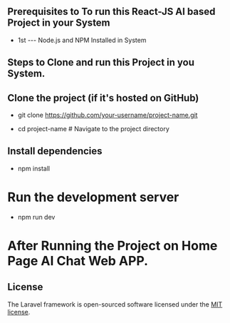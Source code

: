 

## Prerequisites to To run this React-JS AI based Project in your System

* 1st --- Node.js and NPM Installed in System

## Steps to Clone and run this Project in you System.

## Clone the project (if it's hosted on GitHub)

- git clone https://github.com/your-username/project-name.git

- cd project-name  # Navigate to the project directory

## Install dependencies

- npm install

# Run the development server
- npm run dev




# After Running the Project on Home Page AI Chat Web APP.




















## License

The Laravel framework is open-sourced software licensed under the [MIT license](https://opensource.org/licenses/MIT).
